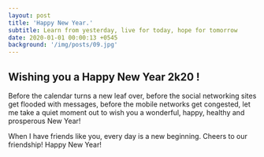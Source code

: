 ```yaml
---
layout: post
title: 'Happy New Year.'
subtitle: Learn from yesterday, live for today, hope for tomorrow
date: 2020-01-01 00:00:13 +0545
background: '/img/posts/09.jpg'
---
```


## Wishing you a Happy New Year 2k20 !

<p>Before the calendar turns a new leaf over, before the social networking sites get flooded with messages, before the mobile networks get congested, let me take a quiet moment out to wish you a wonderful, happy, healthy and prosperous New Year!</p>

<p>When I have friends like you, every day is a new beginning. Cheers to our friendship! Happy New Year!</p>
